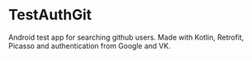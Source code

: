 # TestAuthGit
Android test app for searching github users. 
Made with Kotlin, Retrofit, Picasso and authentication from Google and VK.
